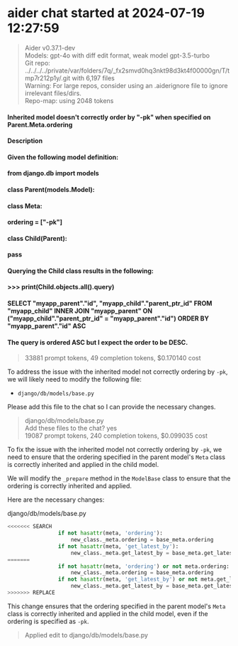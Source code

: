 
# aider chat started at 2024-07-19 12:27:59

> Aider v0.37.1-dev  
> Models: gpt-4o with diff edit format, weak model gpt-3.5-turbo  
> Git repo: ../../../../private/var/folders/7q/_fx2smvd0hq3nkt98d3kt4f00000gn/T/tmp7r212p1y/.git with 6,197 files  
> Warning: For large repos, consider using an .aiderignore file to ignore irrelevant files/dirs.  
> Repo-map: using 2048 tokens  

#### Inherited model doesn't correctly order by "-pk" when specified on Parent.Meta.ordering  
#### Description  
#### 	  
#### Given the following model definition:  
#### from django.db import models  
#### class Parent(models.Model):  
#### 	class Meta:  
#### 		ordering = ["-pk"]  
#### class Child(Parent):  
#### 	pass  
#### Querying the Child class results in the following:  
#### >>> print(Child.objects.all().query)  
#### SELECT "myapp_parent"."id", "myapp_child"."parent_ptr_id" FROM "myapp_child" INNER JOIN "myapp_parent" ON ("myapp_child"."parent_ptr_id" = "myapp_parent"."id") ORDER BY "myapp_parent"."id" ASC  
#### The query is ordered ASC but I expect the order to be DESC.  
> 33881 prompt tokens, 49 completion tokens, $0.170140 cost  

To address the issue with the inherited model not correctly ordering by `-pk`, we will likely need to modify the following file:

- `django/db/models/base.py`

Please add this file to the chat so I can provide the necessary changes.

> django/db/models/base.py  
> Add these files to the chat? yes  
> 19087 prompt tokens, 240 completion tokens, $0.099035 cost  

To fix the issue with the inherited model not correctly ordering by `-pk`, we need to ensure that the ordering specified in the parent model's `Meta` class is correctly inherited and applied in the child model.

We will modify the `_prepare` method in the `ModelBase` class to ensure that the ordering is correctly inherited and applied.

Here are the necessary changes:

django/db/models/base.py
```python
<<<<<<< SEARCH
                if not hasattr(meta, 'ordering'):
                    new_class._meta.ordering = base_meta.ordering
                if not hasattr(meta, 'get_latest_by'):
                    new_class._meta.get_latest_by = base_meta.get_latest_by
=======
                if not hasattr(meta, 'ordering') or not meta.ordering:
                    new_class._meta.ordering = base_meta.ordering
                if not hasattr(meta, 'get_latest_by') or not meta.get_latest_by:
                    new_class._meta.get_latest_by = base_meta.get_latest_by
>>>>>>> REPLACE
```

This change ensures that the ordering specified in the parent model's `Meta` class is correctly inherited and applied in the child model, even if the ordering is specified as `-pk`.

> Applied edit to django/db/models/base.py  
